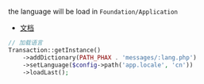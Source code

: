 the language will be load in `Foundation/Application`

* [文档](https://docs.phalcon.io/latest/translate/#native-array)

```php
// 加载语言
Transaction::getInstance()
    ->addDictionary(PATH_PHAX . 'messages/:lang.php')
    ->setLanguage($config->path('app.locale', 'cn'))
    ->loadLast();
```